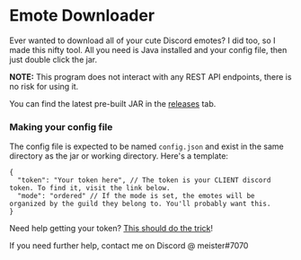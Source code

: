 # Emote Downloader

Ever wanted to download all of your cute Discord emotes? I did too, so I made this nifty tool.
All you need is Java installed and your config file, then just double click the jar.

**NOTE:** This program does not interact with any REST API endpoints, there is no risk for using it.

You can find the latest pre-built JAR in the [releases](https://github.com/averen/emote-downloader/releases) tab.

### Making your config file
The config file is expected to be named `config.json` and exist in the same directory as the jar or working directory. Here's a template:

```
{
  "token": "Your token here", // The token is your CLIENT discord token. To find it, visit the link below.
  "mode": "ordered" // If the mode is set, the emotes will be organized by the guild they belong to. You'll probably want this.
}
```

Need help getting your token? [This should do the trick](https://camo.githubusercontent.com/d3d4ad5526143204a98db268d79eadadf0d03a87/687474703a2f2f692e696d6775722e636f6d2f5569416d4f714d2e706e67)!

If you need further help, contact me on Discord @ meister#7070
